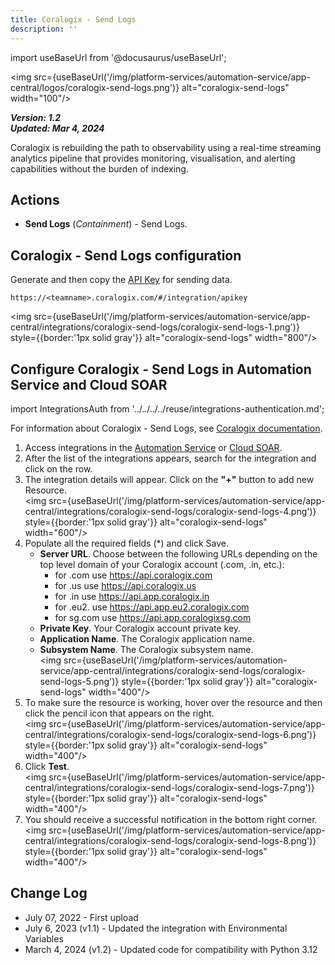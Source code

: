 ```yaml
---
title: Coralogix - Send Logs
description: ''
---
```


import useBaseUrl from '@docusaurus/useBaseUrl';

<img src={useBaseUrl('/img/platform-services/automation-service/app-central/logos/coralogix-send-logs.png')} alt="coralogix-send-logs" width="100"/>

***Version: 1.2  
Updated: Mar 4, 2024***

Coralogix is rebuilding the path to observability using a real-time streaming analytics pipeline that provides monitoring, visualisation, and alerting capabilities without the burden of indexing.

## Actions

* **Send Logs** (*Containment*) - Send Logs.

## Coralogix - Send Logs configuration

Generate and then copy the [API Key](https://coralogix.com/docs/user-guides/account-management/api-keys/api-keys/) for sending data.

`https://<teamname>.coralogix.com/#/integration/apikey`

<img src={useBaseUrl('/img/platform-services/automation-service/app-central/integrations/coralogix-send-logs/coralogix-send-logs-1.png')} style={{border:'1px solid gray'}} alt="coralogix-send-logs" width="800"/>

## Configure Coralogix - Send Logs in Automation Service and Cloud SOAR

import IntegrationsAuth from '../../../../reuse/integrations-authentication.md';

<IntegrationsAuth/>

For information about Coralogix - Send Logs, see [Coralogix documentation](https://coralogix.com/docs/).

1. Access integrations in the [Automation Service](/docs/platform-services/automation-service/automation-service-integrations/#view-integrations) or [Cloud SOAR](/docs/cloud-soar/automation).
1. After the list of the integrations appears, search for the integration and click on the row.
1. The integration details will appear. Click on the **"+"** button to add new Resource.<br/><img src={useBaseUrl('/img/platform-services/automation-service/app-central/integrations/coralogix-send-logs/coralogix-send-logs-4.png')} style={{border:'1px solid gray'}} alt="coralogix-send-logs" width="600"/>
1. Populate all the required fields (\*) and click Save.
    * **Server URL**. Choose between the following URLs depending on the top level domain of your Coralogix account (.com, .in, etc.):
        + for .com use https://api.coralogix.com
        + for .us use https://api.coralogix.us
        + for .in use https://api.app.coralogix.in
        + for .eu2. use https://api.app.eu2.coralogix.com
        + for sg.com use https://api.app.coralogixsg.com
    * **Private Key**. Your Coralogix account private key.
    * **Application Name**. The Coralogix application name.
    * **Subsystem Name**. The Coralogix subsystem name. <br/><img src={useBaseUrl('/img/platform-services/automation-service/app-central/integrations/coralogix-send-logs/coralogix-send-logs-5.png')} style={{border:'1px solid gray'}} alt="coralogix-send-logs" width="400"/>
1. To make sure the resource is working, hover over the resource and then click the pencil icon that appears on the right.<br/><img src={useBaseUrl('/img/platform-services/automation-service/app-central/integrations/coralogix-send-logs/coralogix-send-logs-6.png')} style={{border:'1px solid gray'}} alt="coralogix-send-logs" width="400"/>
1. Click **Test**.<br/><img src={useBaseUrl('/img/platform-services/automation-service/app-central/integrations/coralogix-send-logs/coralogix-send-logs-7.png')} style={{border:'1px solid gray'}} alt="coralogix-send-logs" width="400"/>
1. You should receive a successful notification in the bottom right corner.<br/><img src={useBaseUrl('/img/platform-services/automation-service/app-central/integrations/coralogix-send-logs/coralogix-send-logs-8.png')} style={{border:'1px solid gray'}} alt="coralogix-send-logs" width="400"/>

## Change Log

* July 07, 2022 - First upload
* July 6, 2023 (v1.1) - Updated the integration with Environmental Variables
* March 4, 2024 (v1.2) - Updated code for compatibility with Python 3.12
